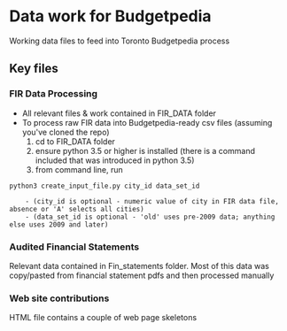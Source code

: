 # Data work for Budgetpedia

Working data files to feed into Toronto Budgetpedia process

## Key files

### FIR Data Processing

- All relevant files & work contained in FIR_DATA folder
- To process raw FIR data into Budgetpedia-ready csv files (assuming you've cloned the repo)
    1. cd to FIR_DATA folder
    2. ensure python 3.5 or higher is installed (there is a command included
        that was introduced in python 3.5)
    3. from command line, run

```
python3 create_input_file.py city_id data_set_id
```

        - (city_id is optional - numeric value of city in FIR data file, absence or 'A' selects all cities)
        - (data_set_id is optional - 'old' uses pre-2009 data; anything else uses 2009 and later)


### Audited Financial Statements

Relevant data contained in Fin_statements folder.  Most of this data was copy/pasted from financial statement pdfs and then processed manually


### Web site contributions

HTML file contains a couple of web page skeletons
